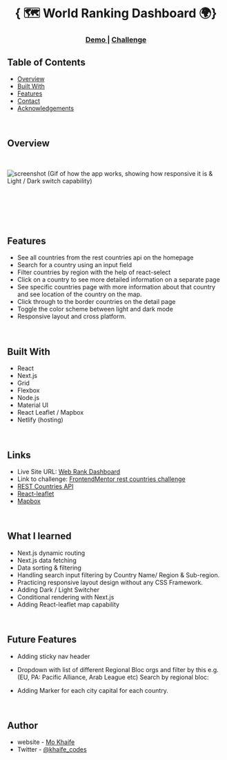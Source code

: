 <h1 align="center">{ 🗺️ World Ranking Dashboard 🌍}</h1>

<div align="center">
  <h3>
    <a href="https://world-ranking-dashboard.netlify.app/">
      Demo
    </a>
    <span> | </span>
    <a href="https://devchallenges.io/learn/tutorial/world-rank-full-application-with-react-next-js">
      Challenge
    </a>
  </h3>
</div>

<!-- TABLE OF CONTENTS -->

## Table of Contents

- [Overview](#overview)
- [Built With](#built-with)
- [Features](#features)
- [Contact](#contact)
- [Acknowledgements](#acknowledgements)

<!-- OVERVIEW -->
<br>

## Overview

<br>

![screenshot](/public/img/worldRankings.gif)
(Gif of how the app works, showing how responsive it is & Light / Dark switch capability)

## <br>

<br>

## Features

- See all countries from the rest countries api on the homepage
- Search for a country using an input field
- Filter countries by region with the help of react-select
- Click on a country to see more detailed information on a separate page
- See specific countries page with more information about that country and see location of the country on the map.
- Click through to the border countries on the detail page
- Toggle the color scheme between light and dark mode
- Responsive layout and cross platform.

<br>

## Built With

- React
- Next.js
- Grid
- Flexbox
- Node.js
- Material UI
- React Leaflet / Mapbox
- Netlify (hosting)

<br>

## Links

- Live Site URL: [Web Rank Dashboard](https://world-ranking-dashboard.netlify.app/)
- Link to challenge: [FrontendMentor rest countries challenge](https://www.frontendmentor.io/challenges/rest-countries-api-with-color-theme-switcher-5cacc469fec04111f7b848ca)
- [REST Countries API](https://restcountries.com/)
- [React-leaflet](https://react-leaflet.js.org/)
- [Mapbox](https://www.mapbox.com/)

<br>

## What I learned

- Next.js dynamic routing
- Next.js data fetching
- Data sorting & filtering
- Handling search input filtering by Country Name/ Region & Sub-region.
- Practicing responsive layout design without any CSS Framework.
- Adding Dark / Light Switcher
- Conditional rendering with Next.js
- Adding React-leaflet map capability

<br>

## Future Features

- Adding sticky nav header
- Dropdown with list of different Regional Bloc orgs and filter by this e.g. (EU, PA: Pacific Alliance, Arab League etc)
  Search by regional bloc:
- Adding Marker for each city capital for each country.

    <!--
  
    http://techslides.com/list-of-countries-and-capitals
  
    web-scrape capital cities and long latitude and add it as a constant.js file and map capital city to relevant longitude and latitude.
  
    style the map better so it's not the edge no more
    cam u add div and section to surround it
    use this to inform u https://github.com/nova-gh/countries
  
    https://blog.logrocket.com/styling-in-react-4-ways-style-react-app/
  
     -->
    <br>

## Author

- website - [Mo Khaife](https://mo-khaife-site.netlify.app/)
- Twitter - [@khaife_codes](https://twitter.com/Khaife_Codes)
